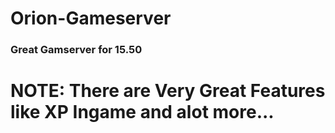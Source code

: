 # Orion-Gameserver
### Great Gamserver for 15.50

# NOTE: There are Very Great Features like XP Ingame and alot more...
